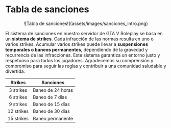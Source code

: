 # Tabla de sanciones

<center>![Tabla de sanciones!](assets/images/sanciones_intro.png)</center>

El sistema de sanciones en nuestro servidor de GTA V Roleplay se basa en un **sistema de strikes**. Cada infracción de las normas resulta en uno o varios strikes. Acumular varios strikes puede llevar a **suspensiones temporales o baneos permanentes**, dependiendo de la gravedad y recurrencia de las infracciones. Este sistema garantiza un entorno justo y respetuoso para todos los jugadores. Agradecemos su comprensión y compromiso para seguir las reglas y contribuir a una comunidad saludable y divertida.

| Strikes       | Sanciones            |
|:-------------:|----------------------|
|  3 strikes    | Baneo de 24 horas    |
|  6 strikes    | Baneo de 7 días      |
|  9 strikes    | Baneo de 15 días     |
| 12 strikes    | Baneo de 30 días     |
| 15 strikes    | Baneo permanente     |

